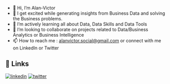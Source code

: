 - 👋 Hi, I’m Alan-Victor
- 👀 I get excited while generating insights from Business Data and solving the Business problems.
- 🌱 I’m actively learning all about Data, Data Skills and Data Tools 
- 💞️ I’m looking to collaborate on projects related to Data/Business Analytics or Business Intelligence
- 📫 How to reach me : alanvictor.social@gmail.com or connect with me on LinkedIn or Twitter

## 🔗 Links
[![linkedin](https://img.shields.io/badge/linkedin-0A66C2?style=for-the-badge&logo=linkedin&logoColor=white)](https://www.linkedin.com/in/alan-victor/)
[![twitter](https://img.shields.io/badge/twitter-1DA1F2?style=for-the-badge&logo=twitter&logoColor=white)](https://twitter.com/TheAlanVictor)

  



<!---
Alan-Victor/Alan-Victor is a ✨ special ✨ repository because its `README.md` (this file) appears on your GitHub profile.
You can click the Preview link to take a look at your changes.
--->

